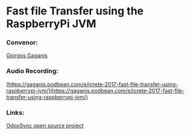 # Fast file Transfer using the RaspberryPi JVM

### Convenor: 

[Giorgos Gaganis](https://twitter.com/ggaganis)

### Audio Recording: 
[https://gaganis.podbean.com/e/jcrete-2017-fast-file-transfer-using-raspberrypi-jvm/](https://gaganis.podbean.com/e/jcrete-2017-fast-file-transfer-using-raspberrypi-jvm/)

### Links:
[OdoxSync open source project](https://github.com/gaganis/odoxSync)
